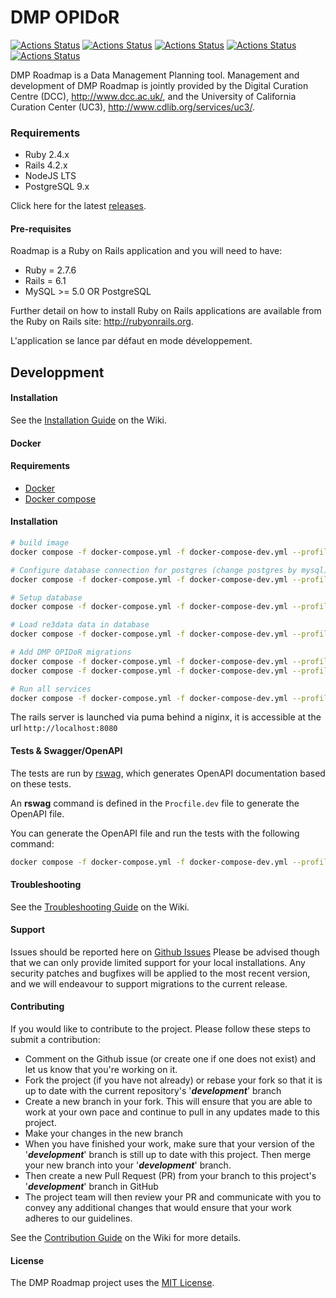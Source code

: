# DMP OPIDoR

[![Actions Status](https://github.com/DMPRoadmap/roadmap/workflows/Brakeman/badge.svg)](https://github.com/DMPRoadmap/roadmap/actions)
[![Actions Status](https://github.com/DMPRoadmap/roadmap/workflows/Rubocop/badge.svg)](https://github.com/DMPRoadmap/roadmap/actions)
[![Actions Status](https://github.com/DMPRoadmap/roadmap/workflows/ESLint/badge.svg)](https://github.com/DMPRoadmap/roadmap/actions)
[![Actions Status](https://github.com/DMPRoadmap/roadmap/workflows/Tests%20-%20PostgreSQL/badge.svg)](https://github.com/DMPRoadmap/roadmap/actions)
[![Actions Status](https://github.com/DMPRoadmap/roadmap/workflows/Tests%20-%20MySQL/badge.svg)](https://github.com/DMPRoadmap/roadmap/actions)

DMP Roadmap is a Data Management Planning tool. Management and development of DMP Roadmap is jointly provided by the Digital Curation Centre (DCC), http://www.dcc.ac.uk/, and the University of California Curation Center (UC3), http://www.cdlib.org/services/uc3/.

### Requirements

- Ruby 2.4.x
- Rails 4.2.x
- NodeJS LTS
- PostgreSQL 9.x

Click here for the latest [releases](https://github.com/DMPRoadmap/roadmap/releases/).

#### Pre-requisites
Roadmap is a Ruby on Rails application and you will need to have:
- Ruby = 2.7.6
- Rails = 6.1
- MySQL >= 5.0 OR PostgreSQL

Further detail on how to install Ruby on Rails applications are available from the Ruby on Rails site: http://rubyonrails.org.

L'application se lance par défaut en mode développement.

## Developpment

#### Installation
See the [Installation Guide](https://github.com/DMPRoadmap/roadmap/wiki/Installation) on the Wiki.

#### Docker

#### Requirements
- [Docker](https://www.docker.com/)
- [Docker compose](https://docs.docker.com/compose/install/)

#### Installation
```bash
# build image
docker compose -f docker-compose.yml -f docker-compose-dev.yml --profile dev build dmpopidor

# Configure database connection for postgres (change postgres by mysql)
docker compose -f docker-compose.yml -f docker-compose-dev.yml --profile dev run --rm dmpopidor sh -c 'ruby bin/docker postgres'

# Setup database
docker compose -f docker-compose.yml -f docker-compose-dev.yml --profile dev run --rm dmpopidor sh -c 'ruby bin/docker db:setup'

# Load re3data data in database
docker compose -f docker-compose.yml -f docker-compose-dev.yml --profile dev run --rm dmpopidor sh -c 'ruby bin/rails external_api:load_re3data_repos'

# Add DMP OPIDoR migrations
docker compose -f docker-compose.yml -f docker-compose-dev.yml --profile dev run --rm dmpopidor sh -c 'ruby bin/rails madmpopidor:v3_0_0'
docker compose -f docker-compose.yml -f docker-compose-dev.yml --profile dev run --rm dmpopidor sh -c 'ruby bin/rails madmpopidor:v3_4_0'

# Run all services
docker compose -f docker-compose.yml -f docker-compose-dev.yml --profile dev up -d
```

The rails server is launched via puma behind a niginx, it is accessible at the url ``http://localhost:8080``

#### Tests & Swagger/OpenAPI
The tests are run by [rswag](https://github.com/rswag/rswag), which generates OpenAPI documentation based on these tests.

An **rswag** command is defined in the ``Procfile.dev`` file to generate the OpenAPI file.

You can generate the OpenAPI file and run the tests with the following command:

```bash
docker compose -f docker-compose.yml -f docker-compose-dev.yml --profile dev exec dmpopidor sh -c "RAILS_ENV=test rails rswag"
```

#### Troubleshooting
See the [Troubleshooting Guide](https://github.com/DMPRoadmap/roadmap/wiki/Troubleshooting) on the Wiki.

#### Support
Issues should be reported here on [Github Issues](https://github.com/DMPRoadmap/roadmap/issues)
Please be advised though that we can only provide limited support for your local installations.
Any security patches and bugfixes will be applied to the most recent version, and we will endeavour to support migrations to the current release.

#### Contributing
If you would like to contribute to the project. Please follow these steps to submit a contribution:
* Comment on the Github issue (or create one if one does not exist) and let us know that you're working on it.
* Fork the project (if you have not already) or rebase your fork so that it is up to date with the current repository's '_**development**_' branch
* Create a new branch in your fork. This will ensure that you are able to work at your own pace and continue to pull in any updates made to this project.
* Make your changes in the new branch
* When you have finished your work, make sure that your version of the '_**development**_' branch is still up to date with this project. Then merge your new branch into your '_**development**_' branch.
* Then create a new Pull Request (PR) from your branch to this project's '_**development**_' branch in GitHub
* The project team will then review your PR and communicate with you to convey any additional changes that would ensure that your work adheres to our guidelines.

See the [Contribution Guide](https://github.com/DMPRoadmap/roadmap/blob/development/CONTRIBUTING.md) on the Wiki for more details.

#### License
The DMP Roadmap project uses the <a href="./LICENSE.md">MIT License</a>.

